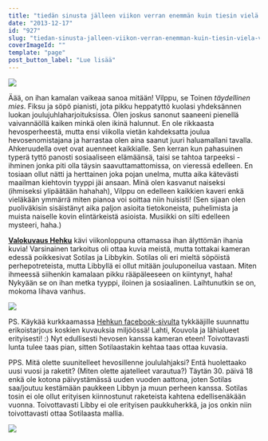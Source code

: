 ```yaml
---
title: "tiedän sinusta jälleen viikon verran enemmän kuin tiesin vielä viikko sitten."
date: "2013-12-17"
id: "927"
slug: "tiedan-sinusta-jalleen-viikon-verran-enemman-kuin-tiesin-viela-viikko-sitten"
coverImageId: ""
template: "page"
post_button_label: "Lue lisää"
---
```


[![](/images/s%C3%B6p%C3%B6%C3%B6%C3%B6.png)](http://4.bp.blogspot.com/-Yt-U-WlwbIU/Uq9QupDJyyI/AAAAAAAAHm8/DUMr0pbp4zQ/s1600/s%C3%B6p%C3%B6%C3%B6%C3%B6.png)

  

Äää, on ihan kamalan vaikeaa sanoa mitään! Vilppu, se Toinen _täydellinen mies_. Fiksu ja söpö pianisti, jota pikku heppatyttö kuolasi yhdeksännen luokan joulujuhlaharjoituksissa. Olen joskus sanonut saaneeni pienellä vaivannäöllä kaiken minkä olen ikinä halunnut. En ole rikkaasta hevosperheestä, mutta ensi viikolla vietän kahdeksatta joulua hevosenomistajana ja harrastaa olen aina saanut juuri haluamallani tavalla. Ahkeruudella ovet ovat auenneet kaikkialle. Sen kerran kun pahasuinen typerä tyttö panosti sosiaaliseen elämäänsä, taisi se tahtoa tarpeeksi - ihminen jonka piti olla täysin saavuttamattomissa, on vieressä edelleen. En tosiaan ollut nätti ja herttainen joka pojan unelma, mutta aika kätevästi maailman kiehtovin tyyppi jäi ansaan. Minä olen kasvanut naiseksi (ihmiseksi ylipäätään hahahah), Vilppu on edelleen kaikkien kaveri enkä vieläkään ymmärrä miten pianoa voi soittaa niin huisisti! (Sen sijaan olen puoliväkisin sisäistänyt aika paljon asioita tietokoneista, puhelimista ja muista naiselle kovin elintärkeistä asioista. Musiikki on silti edelleen mysteeri, haha.)  
  
**[Valokuvaus Hehku](http://valokuvaushehku.fi/)** kävi viikonloppuna ottamassa ihan älyttömän ihania kuvia! Varsinainen tarkoitus oli ottaa kuvia meistä, mutta tottakai kameran edessä poikkesivat Sotilas ja Libbykin. Sotilas oli eri mieltä söpöistä perhepotreteista, mutta Libbyllä ei ollut mitään jouluponeilua vastaan. Miten ihmeessä siihenkin kamalaan pikku rääpäleeseen on kiintynyt, haha! Nykyään se on ihan metka tyyppi, iloinen ja sosiaalinen. Laihtunutkin se on, mokoma lihava vanhus.  
  

[![](/images/Ilove-my-pony-maisa-notext.png)](http://1.bp.blogspot.com/-2eL10B0Nlxs/UrClt8muIPI/AAAAAAAAHnU/HA7keSJMptM/s1600/Ilove-my-pony-maisa-notext.png)

  
PS. Käykää kurkkaamassa [Hehkun facebook-sivulta](https://www.facebook.com/pages/Valokuvaus-Hehku/1410696549159479?fref=ts) tykkääjille suunnattu erikoistarjous koskien kuvauksia miljöössä! Lahti, Kouvola ja lähialueet erityisesti! :) Nyt edullisesti hevosen kanssa kameran eteen! Toivottavasti lunta tulee taas pian, sitten Sotilaastakin kehtaa taas ottaa kuvasia.  
  
PPS. Mitä olette suunitelleet hevosillenne joululahjaksi? Entä huolettaako uusi vuosi ja raketit? (Miten olette ajatelleet varautua?) Täytän 30. päivä 18 enkä ole kotona päivystämässä uuden vuoden aattona, joten Sotilas saa/joutuu kestämään paukkeen Libbyn ja muun perheen kanssa. Sotilas tosin ei ole ollut erityisen kiinnostunut raketeista kahtena edellisenäkään vuonna. Toivottavasti Libby ei ole erityisen paukkuherkkä, ja jos onkin niin toivottavasti ottaa Sotilaasta mallia.  
  
  

[![](/images/ak_uusi.png)](http://3.bp.blogspot.com/-6_uFKHrfvyA/UrCrhPdVeHI/AAAAAAAAHnk/BokOoHBr6oE/s1600/ak_uusi.png)
